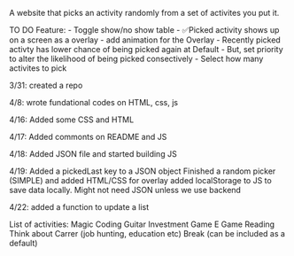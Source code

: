 A website that picks an activity randomly from a set of activites you put it. 

TO DO Feature:
    - Toggle show/no show table 
    - ✅Picked activity shows up on a screen as a overlay
    - add animation for the Overlay
    - Recently picked activty has lower chance of being picked again at Default
        - But, set priority to alter the likelihood of being picked consectively
    - Select how many activites to pick

3/31: created a repo

4/8: wrote fundational codes on HTML, css, js

4/16: Added some CSS and HTML

4/17: Added commonts on README and JS

4/18: Added JSON file and started building JS

4/19: Added a pickedLast key to a JSON object
      Finished a random picker (SIMPLE) and added HTML/CSS for overlay
      added localStorage to JS to save data locally. Might not need JSON unless we use backend

4/22: added a function to update a list

List of activities: 
    Magic
    Coding
    Guitar
    Investment
    Game 
    E Game
    Reading
    Think about Carrer (job hunting, education etc)
    Break (can be included as a default)

